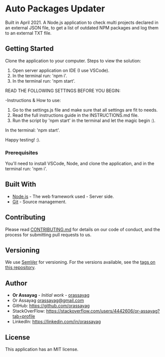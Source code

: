 # Auto Packages Updater

Built in April 2021. A Node.js application to check multi projects declared in an external JSON file,
to get a list of outdated NPM packages and log them to an external TXT file.

## Getting Started

Clone the application to your computer.
Steps to view the solution:

1. Open server application on IDE (I use VSCode).
2. In the terminal run: 'npm i'.
3. In the terminal run: 'npm start'.

READ THE FOLLOWING SETTINGS BEFORE YOU BEGIN:

-Instructions & How to use:

1. Go to the settings.js file and make sure that all settings are fit to needs.
2. Read the full instructions guide in the INSTRUCTIONS.md file.
3. Run the script by 'npm start' in the terminal and let the magic begin :).

In the terminal: 'npm start'.

Happy testing! :).

### Prerequisites

You'll need to install VSCode, Node, and clone the application, and in the terminal run: 'npm i'.

## Built With

- [Node.js](https://nodejs.org/en) - The web framework used - Server side.
- [Git](https://git-scm.com) - Source management.

## Contributing

Please read [CONTRIBUTING.md](https://gist.github.com/PurpleBooth/b24679402957c63ec426) for details on our code of conduct, and the process for submitting pull requests to us.

## Versioning

We use [SemVer](http://semver.org) for versioning. For the versions available, see the [tags on this repository](https://github.com/your/project/tags).

## Author

- **Or Assayag** - _Initial work_ - [orassayag](https://github.com/orassayag)
- Or Assayag <orassayag@gmail.com>
- GitHub: https://github.com/orassayag
- StackOverFlow: https://stackoverflow.com/users/4442606/or-assayag?tab=profile
- LinkedIn: https://linkedin.com/in/orassayag

## License

This application has an MIT license.
